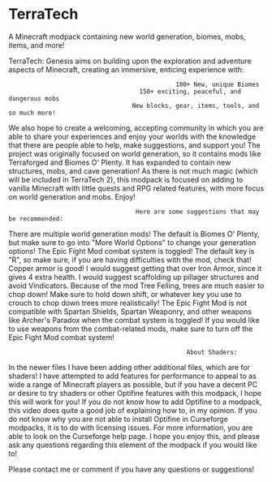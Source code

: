 # TerraTech
A Minecraft modpack containing new world generation, biomes, mobs, items, and more! 

TerraTech: Genesis aims on building upon the exploration and adventure aspects of Minecraft, creating an immersive, enticing experience with:

 

                                                  100+ New, unique Biomes
                                        150+ exciting, peaceful, and dangerous mobs
                                      New blocks, gear, items, tools, and so much more!
 

We also hope to create a welcoming, accepting community in which you are able to share your experiences and enjoy your worlds with the knowledge that there are people able to help, make suggestions, and support you! The project was originally focused on world generation, so it contains mods like Terraforged and Biomes O' Plenty. It has expanded to contain new structures, mobs, and cave generation! As there is not much magic (which will be included in TerraTech 2), this modpack is focused on adding to vanilla Minecraft with little quests and RPG related features, with more focus on world generation and mobs. Enjoy!

 

 
                                       Here are some suggestions that may be recommended:

There are multiple world generation mods! The default is Biomes O' Plenty, but make sure to go into "More World Options" to change your generation options!
The Epic Fight Mod combat system is toggled! The default key is "R", so make sure, if you are having difficulties with the mod, check that!
Copper armor is good! I would suggest getting that over Iron Armor, since it gives 4 extra health.
I would suggest scaffolding up pillager structures and avoid Vindicators.
Because of the mod Tree Felling, trees are much easier to chop down! Make sure to hold down shift, or whatever key you use to crouch to chop down trees more realistically!
The Epic Fight Mod is not compatible with Spartan Shields, Spartan Weaponry, and other weapons like Archer's Paradox when the combat system is toggled! If you would like to use weapons from the combat-related mods, make sure to turn off the Epic Fight Mod combat system!
 
                                                     About Shaders:
 
 In the newer files I have been adding other additional files, which are for shaders! I have attempted to add features for performance to appeal to as wide a range of Minecraft players as possible, but if you have a decent PC or desire to try shaders or other Optifine features with this modpack, I hope this will work for you! If you do not know how to add Optifine to a modpack, this video does quite a good job of explaining how to, in my opinion. If you do not know why you are not able to install Optifine in Curseforge modpacks, it is to do with licensing issues. For more information, you are able to look on the Curseforge help page. I hope you enjoy this, and please ask any questions regarding this element of the modpack if you would like to!

 

Please contact me or comment if you have any questions or suggestions!
